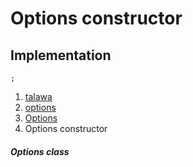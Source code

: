 
<div>

# Options constructor

</div>






## Implementation

``` language-dart
;
```







1.  [talawa](../../index.md)
2.  [options](../../models_options_options/)
3.  [Options](../../models_options_options/Options-class.md)
4.  Options constructor

##### Options class







